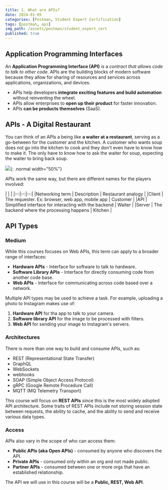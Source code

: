 ```yaml
---
title: 1. What are APIs?
date: 2024-01-05
categories: [Postman, Student Expert Certification]
tags: [postman, api]
img_path: /assets/postman/student_expert_cert
published: true
---
```


## Application Programming Interfaces

An **Application Programming Interface (API)** is a *contract that allows code to talk to other code*. APIs are the building blocks of modern software because they allow for sharing of resources and services across applications, organizations, and devices. 
- APIs help developers **integrate exciting features and build automation** without reinventing the wheel.
- APIs allow enterprises to **open up their product** for faster innovation.
- APIs **can be products themselves** (SaaS).

## APIs - A Digital Restaurant

You can think of an APIs a being like **a waiter at a restaurant**, serving as a go-between for the customer and the kitchen. A customer who wants soup does not go into the kitchen to cook and they don't even have to know how to make it. The only have to know how to ask the waiter for soup, expecting the waiter to bring back soup.  

![](https://whimuc.com/PwqrrQiv3tT4JsqRDkan2a/ALZWDyawVmyZ8W.png){: .normal width="50%"}

APIs work the same way, but there are different names for the players involved:

| | |
|:-:|:-:|:-:|
|Networking term | Description | Restaurant analogy |
|Client | The requester. Ex: browser, web app, mobile app |	Customer |
|API | Simplified interface for interacting with the backend | Waiter |
|Server | The backend where the processing happens | Kitchen |

## API Types

### Medium

While this courses focuses on Web APIs, this term can apply to a broader range of interfaces:
- **Hardware APIs** - Interface for software to talk to hardware.
- **Software Library APIs** - Interface for directly consuming code from another code base.
- **Web APIs** - Interface for communicating across code based over a network.

Multiple API types may be used to achieve a task. For example, uploading a photo to Instagram makes use of:
1. **Hardware API** for tha app to talk to your camera.
2. **Software library API** for the image to be processed with filters.
3. **Web API** for sending your image to Instagram's servers.

### Architectures

There is more than one way to build and consume APIs, such as:
- REST (Representational State Transfer)
- GraphQL
- WebSockets
- webhooks
- SOAP (Simple Object Access Protocol)
- gRPC (Google Remote Procedure Call)
- MQTT (MQ Telemetry Transport)

This course will focus on **REST APIs** since this is the most widely adopted API architecture. Some traits of REST APIs include not storing session state between requests, the ability to cache, and the ability to send and receive various data types.

### Access

APIs also vary in the scope of who can access them:
- **Public APIs (aka Open APIs)** - consumed by anyone who discovers the API.
- **Private APIs** - consumed only within an org and not made public.
- **Partner APIs** - consumed between one or more orgs that have an established relationship.

The API we will use in this course will be a **Public, REST, Web API**.
